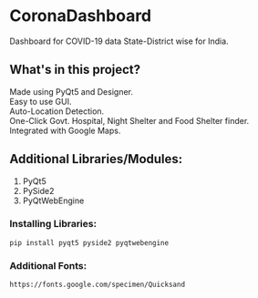 # CoronaDashboard
Dashboard for COVID-19 data State-District wise for India.     

## What's in this project?  
  
Made using PyQt5 and Designer.    
Easy to use GUI.       
Auto-Location Detection.  
One-Click Govt. Hospital, Night Shelter and Food Shelter finder.    
Integrated with Google Maps.  
  
## Additional Libraries/Modules:
1. PyQt5  
2. PySide2  
3. PyQtWebEngine  

### Installing Libraries:  
  
    pip install pyqt5 pyside2 pyqtwebengine  

### Additional Fonts:

    https://fonts.google.com/specimen/Quicksand
